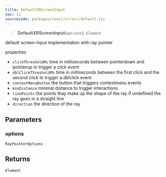 ```yaml
---
title: DefaultXRScreenInput
nav: 12
sourcecode: packages/react/xr/src/default.tsx
---
```


> **DefaultXRScreenInput**(`options`): `Element`

default screen-input implementation with ray pointer

properties
- `clickThresholdMs` time in milliseconds between pointerdown and pointerup to trigger a click event
- `dblClickThresholdMs` time in milliseconds between the first click and the second click to trigger a dblclick event
- `contextMenuButton` the button that triggers contextmenu events
- `minDistance` minimal distance to trigger interactions
- `linePoints` the points thay make up the shape of the ray if undefined the ray goes in a straight line
- `direction` the direction of the ray

## Parameters

### options

`RayPointerOptions`

## Returns

`Element`
